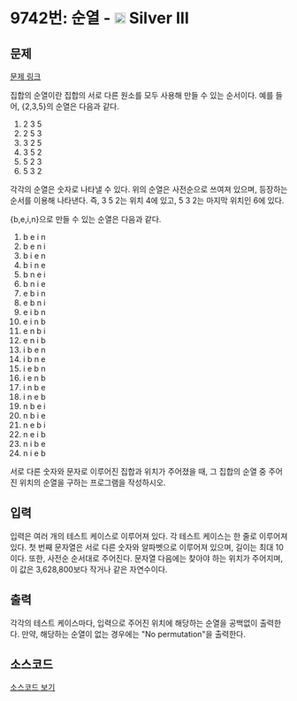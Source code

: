 # 9742번: 순열 - <img src="https://static.solved.ac/tier_small/8.svg" style="height:20px" /> Silver III

<!-- performance -->

<!-- 문제 제출 후 깃허브에 푸시를 했을 때 제출한 코드의 성능이 입력될 공간입니다.-->

<!-- end -->

## 문제

[문제 링크](https://boj.kr/9742)


<p>집합의 순열이란 집합의 서로 다른 원소를 모두 사용해 만들 수 있는 순서이다. 예를 들어, {2,3,5}의 순열은 다음과 같다.</p>

<ol>
<li>2 3 5</li>
<li>2 5 3</li>
<li>3 2 5</li>
<li>3 5 2</li>
<li>5 2 3</li>
<li>5 3 2</li>
</ol>

<p>각각의 순열은 숫자로 나타낼 수 있다. 위의 순열은 사전순으로 쓰여져 있으며, 등장하는 순서를 이용해 나타낸다. 즉, 3 5 2는 위치 4에 있고, 5 3 2는 마지막 위치인 6에 있다.</p>

<p>{b,e,i,n}으로 만들 수 있는 순열은 다음과 같다.</p>

<ol>
<li>b e i n</li>
<li>b e n i</li>
<li>b i e n</li>
<li>b i n e</li>
<li>b n e i</li>
<li>b n i e</li>
<li>e b i n</li>
<li>e b n i</li>
<li>e i b n</li>
<li>e i n b</li>
<li>e n b i&nbsp;</li>
<li>e n i b</li>
<li>i b e n</li>
<li>i b n e</li>
<li>i e b n</li>
<li>i e n b</li>
<li>i n b e</li>
<li>i n e b</li>
<li>n b e i</li>
<li>n b i e</li>
<li>n e b i</li>
<li>n e i b</li>
<li>n i b e</li>
<li>n i e b</li>
</ol>

<p>서로 다른 숫자와 문자로 이루어진 집합과 위치가 주어졌을 때, 그 집합의 순열 중 주어진 위치의 순열을 구하는 프로그램을 작성하시오.</p>



## 입력


<p>입력은 여러 개의 테스트 케이스로 이루어져 있다. 각 테스트 케이스는 한 줄로 이루어져 있다. 첫 번째 문자열은 서로 다른 숫자와 알파벳으로 이루어져 있으며, 길이는 최대 10이다. 또한, 사전순 순서대로 주어진다. 문자열 다음에는 찾아야 하는 위치가 주어지며, 이 값은 3,628,800보다 작거나 같은 자연수이다.</p>



## 출력


<p>각각의 테스트 케이스마다, 입력으로 주어진 위치에 해당하는 순열을 공백없이 출력한다. 만약, 해당하는 순열이 없는 경우에는 "No permutation"을 출력한다.</p>



## 소스코드

[소스코드 보기](순열.cpp)